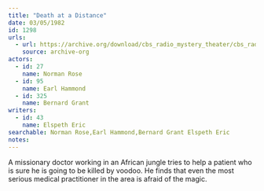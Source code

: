 ```yaml
---
title: "Death at a Distance"
date: 03/05/1982
id: 1298
urls: 
  - url: https://archive.org/download/cbs_radio_mystery_theater/cbs_radio_mystery_theater-1251-1300.zip/cbs_radio_mystery_theater-1251-1300%2Fcbsrmt_1298_death_at_a_distance.mp3
    source: archive-org
actors:  
  - id: 27
    name: Norman Rose  
  - id: 95
    name: Earl Hammond  
  - id: 325
    name: Bernard Grant
writers:  
  - id: 43
    name: Elspeth Eric
searchable: Norman Rose,Earl Hammond,Bernard Grant Elspeth Eric
notes:  
---
```

A missionary doctor working in an African jungle tries to help a patient who is sure he is going to be killed by voodoo. He finds that even the most serious medical practitioner in the area is afraid of the magic.